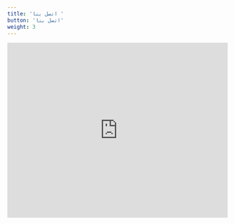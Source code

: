 ```yaml
---
title: 'اتصل بنا '
button: 'اتصل بنا'
weight: 3
---
```


<iframe
  src="https://tally.so/embed/nrj6Mv?transparentBackground=1"
  width="100%"
  height="400"
  frameborder="0"
  marginheight="0"
  marginwidth="0"
  title="اتصل بنا">
</iframe>
